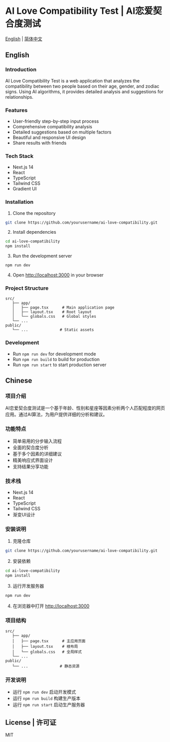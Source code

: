 # AI Love Compatibility Test | AI恋爱契合度测试

[English](#english) | [简体中文](#chinese)

## English

### Introduction
AI Love Compatibility Test is a web application that analyzes the compatibility between two people based on their age, gender, and zodiac signs. Using AI algorithms, it provides detailed analysis and suggestions for relationships.

### Features
- User-friendly step-by-step input process
- Comprehensive compatibility analysis
- Detailed suggestions based on multiple factors
- Beautiful and responsive UI design
- Share results with friends

### Tech Stack
- Next.js 14
- React
- TypeScript
- Tailwind CSS
- Gradient UI

### Installation

1. Clone the repository

```bash
git clone https://github.com/yourusername/ai-love-compatibility.git
```

2. Install dependencies

```bash
cd ai-love-compatibility
npm install
```

3. Run the development server

```bash
npm run dev
```

4. Open [http://localhost:3000](http://localhost:3000) in your browser

### Project Structure

```
src/
   ├── app/
   │   ├── page.tsx      # Main application page
   │   ├── layout.tsx    # Root layout
   │   └── globals.css   # Global styles
   └── ...
public/
   └── ...              # Static assets
```

### Development
- Run `npm run dev` for development mode
- Run `npm run build` to build for production
- Run `npm run start` to start production server

## Chinese

### 项目介绍
AI恋爱契合度测试是一个基于年龄、性别和星座等因素分析两个人匹配程度的网页应用。通过AI算法，为用户提供详细的分析和建议。

### 功能特点
- 简单易用的分步输入流程
- 全面的契合度分析
- 基于多个因素的详细建议
- 精美响应式界面设计
- 支持结果分享功能

### 技术栈
- Next.js 14
- React
- TypeScript
- Tailwind CSS
- 渐变UI设计

### 安装说明

1. 克隆仓库

```bash
git clone https://github.com/yourusername/ai-love-compatibility.git
```

2. 安装依赖

```bash
cd ai-love-compatibility
npm install
```

3. 运行开发服务器

```bash
npm run dev
```

4. 在浏览器中打开 [http://localhost:3000](http://localhost:3000)

### 项目结构

```
src/
   ├── app/
   │   ├── page.tsx      # 主应用页面
   │   ├── layout.tsx    # 根布局
   │   └── globals.css   # 全局样式
   └── ...
public/
   └── ...              # 静态资源
```

### 开发说明
- 运行 `npm run dev` 启动开发模式
- 运行 `npm run build` 构建生产版本
- 运行 `npm run start` 启动生产服务器

## License | 许可证
MIT
